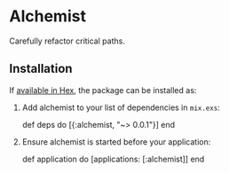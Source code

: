 # Alchemist

Carefully refactor critical paths.

## Installation

If [available in Hex](https://hex.pm/docs/publish), the package can be installed as:

  1. Add alchemist to your list of dependencies in `mix.exs`:

        def deps do
          [{:alchemist, "~> 0.0.1"}]
        end

  2. Ensure alchemist is started before your application:

        def application do
          [applications: [:alchemist]]
        end
